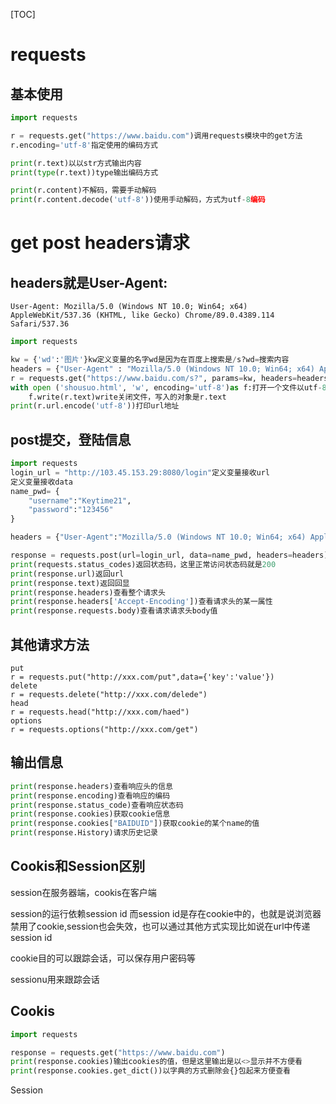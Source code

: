 [TOC]

# requests

## 基本使用

```python
import requests

r = requests.get("https://www.baidu.com")调用requests模块中的get方法
r.encoding='utf-8'指定使用的编码方式

print(r.text)以以str方式输出内容
print(type(r.text))type输出编码方式

print(r.content)不解码，需要手动解码
print(r.content.decode('utf-8'))使用手动解码，方式为utf-8编码
```

# get post headers请求

## headers就是User-Agent:

```
User-Agent: Mozilla/5.0 (Windows NT 10.0; Win64; x64) AppleWebKit/537.36 (KHTML, like Gecko) Chrome/89.0.4389.114 Safari/537.36
```

```python
import requests

kw = {'wd':'图片'}kw定义变量的名字wd是因为在百度上搜索是/s?wd=搜索内容
headers = {"User-Agent" : "Mozilla/5.0 (Windows NT 10.0; Win64; x64) AppleWebKit/537.36 (KHTML, like Gecko) Chrome/89.0.4389.114 Safari/537.36"}headers定义的头，就是浏览器的定义
r = requests.get("https://www.baidu.com/s?", params=kw, headers=headers)使用get方式定义params关键字参数 headers头部信息
with open ('shousuo.html', 'w', encoding='utf-8')as f:打开一个文件以utf-8的编码方式写入信息
    f.write(r.text)write关闭文件，写入的对象是r.text
print(r.url.encode('utf-8'))打印url地址
```

## post提交，登陆信息

```python
import requests
login_url = "http://103.45.153.29:8080/login"定义变量接收url
定义变量接收data
name_pwd= {
    "username":"Keytime21",
    "password":"123456"
}

headers = {"User-Agent":"Mozilla/5.0 (Windows NT 10.0; Win64; x64) AppleWebKit/537.36 (KHTML, like Gecko) Chrome/89.0.4389.114 Safari/537.36"}

response = requests.post(url=login_url, data=name_pwd, headers=headers)data返回的就是提交的值body
print(requests.status_codes)返回状态码，这里正常访问状态码就是200
print(response.url)返回url
print(response.text)返回回显
print(response.headers)查看整个请求头
print(response.headers['Accept-Encoding'])查看请求头的某一属性
print(response.requests.body)查看请求请求头body值
```

## 其他请求方法

```
put
r = requests.put("http://xxx.com/put",data={'key':'value'})
delete
r = requests.delete("http://xxx.com/delede")
head
r = requests.head("http://xxx.com/haed")
options
r = requests.options("http://xxx.com/get")
```

## 输出信息

```python
print(response.headers)查看响应头的信息
print(response.encoding)查看响应的编码
print(response.status_code)查看响应状态码
print(response.cookies)获取cookie信息
print(response.cookies["BAIDUID"])获取cookie的某个name的值
print(response.History)请求历史记录
```

## Cookis和Session区别

session在服务器端，cookis在客户端

session的运行依赖session id 而session id是存在cookie中的，也就是说浏览器禁用了cookie,session也会失效，也可以通过其他方式实现比如说在url中传递session id

cookie目的可以跟踪会话，可以保存用户密码等

sessionu用来跟踪会话

## Cookis

```python
import requests

response = requests.get("https://www.baidu.com")
print(response.cookies)输出cookies的值，但是这里输出是以<>显示并不方便看
print(response.cookies.get_dict())以字典的方式删除会{}包起来方便查看
```

Session

```

```

